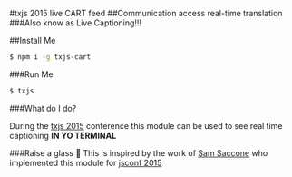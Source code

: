 #txjs 2015 live CART feed
##Communication access real-time translation
###Also know as Live Captioning!!!

##Install Me

```bash
$ npm i -g txjs-cart
```

###Run Me

```bash
$ txjs
```

###What do I do?

During the [txjs 2015](https://2015.texasjavascript.com/) conference this module can be used to see real time captioning **IN YO TERMINAL**

###Raise a glass 🍷
This is inspired by the work of [Sam Saccone](https://github.com/samccone) who implemented this module for [jsconf 2015](http://2015.jsconf.us/)
